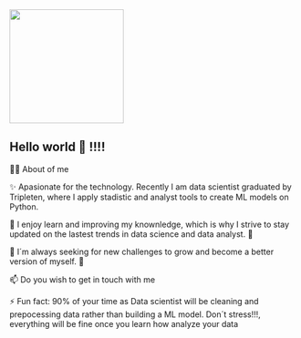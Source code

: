 <img src="https://proeffico.com/wp-content/uploads/2023/10/1616667695311-1.gif" width="200" height="200">


## Hello world 👋 !!!!

👨‍💻 About of me 


✨ Apasionate for the technology. Recently I am data scientist graduated by Tripleten, where I apply stadistic and analyst tools to create ML models on Python.

🌱 I enjoy learn and improving my knownledge, which is why I strive to stay updated on the lastest trends in data science and data analyst. 📘

🔭 I´m always seeking for new challenges to grow and become a better version of myself. 💪

📫 Do you wish to get in touch with me

⚡ Fun fact: 90% of your time as Data scientist will be cleaning and prepocessing data rather than building a ML model. Don´t stress!!!, everything will be fine once you learn how analyze your data

